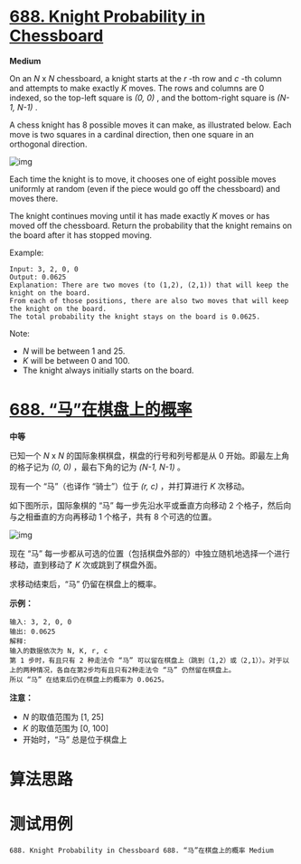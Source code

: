 # [688. Knight Probability in Chessboard][enTitle]

**Medium**

On an  *N* x *N*  chessboard, a knight starts at the  *r* -th row and  *c* -th column and attempts to make exactly  *K*  moves. The rows and columns are 0 indexed, so the top-left square is  *(0, 0)* , and the bottom-right square is  *(N-1, N-1)* .

A chess knight has 8 possible moves it can make, as illustrated below. Each move is two squares in a cardinal direction, then one square in an orthogonal direction.



![img](https://assets.leetcode.com/uploads/2018/10/12/knight.png)



Each time the knight is to move, it chooses one of eight possible moves uniformly at random (even if the piece would go off the chessboard) and moves there.

The knight continues moving until it has made exactly  *K*  moves or has moved off the chessboard. Return the probability that the knight remains on the board after it has stopped moving.



Example:

```
Input: 3, 2, 0, 0
Output: 0.0625
Explanation: There are two moves (to (1,2), (2,1)) that will keep the knight on the board.
From each of those positions, there are also two moves that will keep the knight on the board.
The total probability the knight stays on the board is 0.0625.

```



Note:

-  *N*  will be between 1 and 25. 
-  *K*  will be between 0 and 100. 
- The knight always initially starts on the board.


# [688. “马”在棋盘上的概率][cnTitle]

**中等**

已知一个  *N* x *N*  的国际象棋棋盘，棋盘的行号和列号都是从 0 开始。即最左上角的格子记为  *(0, 0)* ，最右下角的记为  *(N-1, N-1)* 。

现有一个 “马”（也译作 “骑士”）位于  *(r, c)*  ，并打算进行  *K*  次移动。

如下图所示，国际象棋的 “马” 每一步先沿水平或垂直方向移动 2 个格子，然后向与之相垂直的方向再移动 1 个格子，共有 8 个可选的位置。



![img](https://assets.leetcode-cn.com/aliyun-lc-upload/uploads/2018/10/12/knight.png)



现在 “马” 每一步都从可选的位置（包括棋盘外部的）中独立随机地选择一个进行移动，直到移动了  *K*  次或跳到了棋盘外面。

求移动结束后，“马” 仍留在棋盘上的概率。



**示例：** 

```
输入: 3, 2, 0, 0
输出: 0.0625
解释: 
输入的数据依次为 N, K, r, c
第 1 步时，有且只有 2 种走法令 “马” 可以留在棋盘上（跳到（1,2）或（2,1））。对于以上的两种情况，各自在第2步均有且只有2种走法令 “马” 仍然留在棋盘上。
所以 “马” 在结束后仍在棋盘上的概率为 0.0625。

```



**注意：** 

-  *N*  的取值范围为 [1, 25] 
-  *K*  的取值范围为 [0, 100] 
- 开始时，“马” 总是位于棋盘上




# 算法思路

# 测试用例
```
688. Knight Probability in Chessboard 688. “马”在棋盘上的概率 Medium
```

[enTitle]: https://leetcode.com/problems/knight-probability-in-chessboard/
[cnTitle]: https://leetcode-cn.com/problems/knight-probability-in-chessboard/
